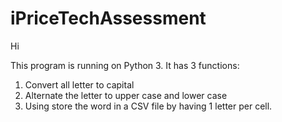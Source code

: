 # iPriceTechAssessment

Hi

This program is running on Python 3.
It has 3 functions:
1) Convert all letter to capital
2) Alternate the letter to upper case and lower case
3) Using store the word in a CSV file by having 1 letter per cell.
